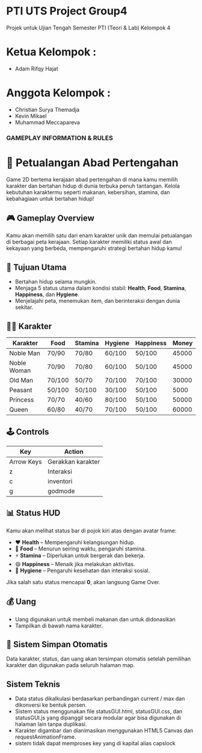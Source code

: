  # PTI UTS Project Group4
 Projek untuk Ujian Tengah Semester PTI (Teori & Lab) Kelompok 4


# Ketua Kelompok :
- Adam Rifqy Hajat


# Anggota Kelompok :
- Christian Surya Themadja
- Kevin Mikael
- Muhammad Meccapareva


### GAMEPLAY INFORMATION & RULES


# 🏰 Petualangan Abad Pertengahan


Game 2D bertema kerajaan abad pertengahan di mana kamu memilih karakter dan bertahan hidup di dunia terbuka penuh tantangan. Kelola kebutuhan karaktermu seperti makanan, kebersihan, stamina, dan kebahagiaan untuk bertahan hidup!


## 🎮 Gameplay Overview


Kamu akan memilih satu dari enam karakter unik dan memulai petualangan di berbagai peta kerajaan. Setiap karakter memiliki status awal dan kekayaan yang berbeda, mempengaruhi strategi bertahan hidup kamu!


## 🎯 Tujuan Utama
- Bertahan hidup selama mungkin.
- Menjaga 5 status utama dalam kondisi stabil: **Health**, **Food**, **Stamina**, **Happiness**, dan **Hygiene**.
- Menjelajahi peta, menemukan item, dan berinteraksi dengan dunia sekitar.


## 🧙‍♂️ Karakter


| Karakter       | Food | Stamina | Hygiene | Happiness | Money |
|----------------|-------|--------|---------|-----------|-------|
| Noble Man      | 70/90 | 70/80  | 60/100  | 50/100    | 45000 |
| Noble Woman    | 70/90 | 70/80  | 60/100  | 50/100    | 45000 |
| Old Man        | 70/100| 50/70  | 70/100  | 70/100    | 30000 |
| Peasant        | 50/100| 50/100 | 30/100  | 50/100    | 5000  |
| Princess       | 70/70 | 40/60  | 80/100  | 50/100    | 50000 |
| Queen          | 60/80 | 40/70  | 70/100  | 50/100    | 60000 |


## 🕹️ Controls


| Key             | Action                  |
|-----------------|-------------------------|
| Arrow Keys      | Gerakkan karakter       |
| z               | Interaksi               |
| c               | inventori               |
| g               | godmode                 |
## 📊 Status HUD


Kamu akan melihat status bar di pojok kiri atas dengan avatar frame:


- ❤️ **Health** – Mempengaruhi kelangsungan hidup.
- 🍗 **Food** – Menurun seiring waktu, pengaruhi stamina.
- ⚡ **Stamina** – Diperlukan untuk bergerak dan bekerja.
- 😄 **Happiness** – Menaik jika melakukan aktivitas.
- 🧼 **Hygiene** – Pengaruhi kesehatan dan interaksi sosial.


Jika salah satu status mencapai **0**, akan langsung Game Over.


## 💰 Uang


- Uang digunakan untuk membeli makanan dan untuk didonasikan
- Tampilkan di bawah nama karakter.


## 🔁 Sistem Simpan Otomatis


Data karakter, status, dan uang akan tersimpan otomatis setelah pemilihan karakter dan digunakan pada seluruh halaman map.


## Sistem Teknis


- Data status dikalkulasi berdasarkan perbandingan current / max dan dikonversi ke bentuk persen.
- Sistem status menggunakan file statusGUI.html, statusGUI.css, dan statusGUI.js yang dipanggil secara modular agar bisa digunakan di halaman lain tanpa duplikasi.
- Karakter digambar dan dianimasikan menggunakan HTML5 Canvas dan requestAnimationFrame.
- sistem tidak dapat memproses key yang di kapital alias capslock
